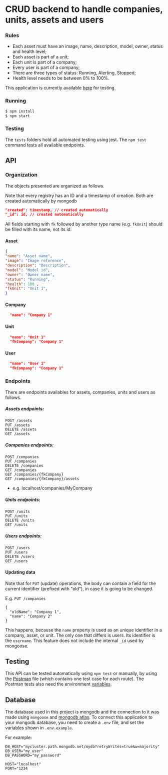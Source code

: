 # CRUD backend to handle companies, units, assets and users

### Rules
- Each asset must have an image, name, description, model, owner, status and health level;
- Each asset is part of a unit;
- Each unit is part of a company;
- Every user is part of a company;
- There are three types of status: Running, Alerting, Stopped;
- Health level needs to be between 0% to 100%.


This application is currently available [here](https://freiossupremosapi.herokuapp.com/) for testing.

### Running

```sh
$ npm install
$ npm start
```

### Testing

The `tests` folders hold all automated testing using jest.
The `npm test` command tests all available endpoints.

## API

### Organization

The objects presented are organized as follows.

Note that every registry has an ID and a timestamp of creation. Both are created automatically by mongodb
```json
"created": timestamp, // created automatically
"_id": id, // created automatically
```

All fields starting with `fk` followed by another type name (e.g. `fkUnit`) should be filled with its name, not its id.

#### Asset
```json
{
"name": "Asset name",
"image": "Image reference",
"description": "Description",
"model": "Model id",
"owner": "Owner name",
"status": "Running",
"health": 100 ,
"fkUnit": "Unit 1",
}
```

#### Company
```json
  "name": "Company 1"
```

#### Unit
```json
  "name": "Unit 1"
  "fkCompany": "Company 1"
```

#### User
```json
  "name": "User 1"
  "fkCompany": "Company 1"
```
### Endpoints
There are endpoints availables for assets, companies, units and users as follows.

##### Assets endpoints:
```
POST /assets
PUT /assets
DELETE /assets
GET /assets
```

##### Companies endpoints:
```
POST /companies
PUT /companies
DELETE /companies
GET /companies
GET /companies/{fkCompany}
GET /companies/{fkCompany}/assets
```
* e.g. localhost/companies/MyCompany

##### Units endpoints:
```
POST /units
PUT /units
DELETE /units
GET /units
```

##### Users endpoints:
```
POST /users
PUT /users
DELETE /users
GET /users
```

#### Updating data
Note that for `PUT` (update) operations, the body can contain a field for the current identifier (prefixed with "old"), in case it is going to be changed.

E.g. `PUT /companies`
```
{
  "oldName": "Company 1",
  "name": "Company 2"
}
```
This happens, because the `name` property is used as an unique identifier in a company, asset, or unit. The only one that differs is users. Its identifier is the `username`.
This feature does not include the internal `_id` used by mongoose.

## Testing
This API can be tested automatically using `npm test` or manually, by using the [Postman](https://github.com/Felipe31/CRUD-API/blob/main/postman/Tractian%20Backend.postman_collection.json) file (which contains one test case for each route). The Postman tests also need the environment [variables](https://github.com/Felipe31/CRUD-API/blob/main/postman/Localhost.postman_environment.json).

## Database

The database used in this project is mongodb and the connection to it was made using `mongoose` and [mongodb atlas](https://www.mongodb.com/atlas/database). To connect this application to your mongodb database, you need to create a `.env` file, and set the variables shown in `.env.example`.

For example:
```
DB_HOST="mycluster.path.mongodb.net/mydb?retryWrites=true&w=majority"
DB_USER="my_user"
DB_PASSWORD="my_password"

HOST="localhost"
PORT="1234
```